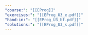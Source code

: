 ```yaml
---
"course:": "[[EProg]]"
"exercises:": "[[EProg_U3_e.pdf]]"
"hand-in:": "[[EProg_U3_bf.pdf]]"
"solutions:": "[[EProg_U3_s.pdf]]"
---
```

